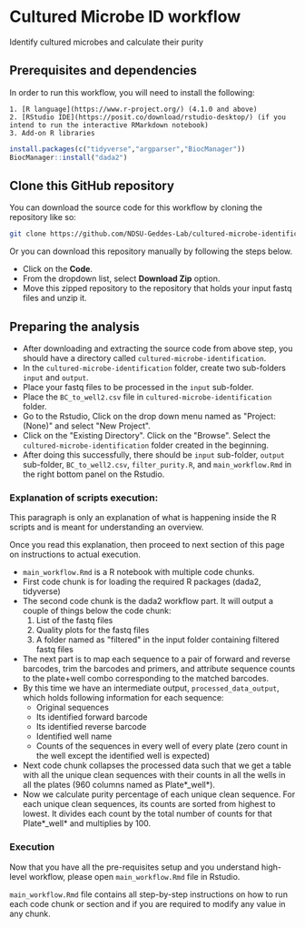 # Cultured Microbe ID workflow

Identify cultured microbes and calculate their purity

## Prerequisites and dependencies

In order to run this workflow, you will need to install the following:

	1. [R language](https://www.r-project.org/) (4.1.0 and above)
	2. [RStudio IDE](https://posit.co/download/rstudio-desktop/) (if you intend to run the interactive RMarkdown notebook)
	3. Add-on R libraries

```r
install.packages(c("tidyverse","argparser","BiocManager"))
BiocManager::install("dada2")
```

## Clone this GitHub repository

You can download the source code for this workflow by cloning the repository like so:

```bash
git clone https://github.com/NDSU-Geddes-Lab/cultured-microbe-identification.git
```

Or you can download this repository manually by following the steps below.

- Click on the **Code**.
- From the dropdown list, select **Download Zip** option.
- Move this zipped repository to the repository that holds your input fastq files and unzip it.

## Preparing the analysis

- After downloading and extracting the source code from above step, you should have a directory called `cultured-microbe-identification`.
- In the `cultured-microbe-identification` folder, create two sub-folders `input` and `output`.
- Place your fastq files to be processed in the `input` sub-folder.
- Place the `BC_to_well2.csv` file in `cultured-microbe-identification` folder.
- Go to the Rstudio, Click on the drop down menu named as "Project: (None)" and select "New Project".
- Click on the "Existing Directory". Click on the "Browse". Select the `cultured-microbe-identification` folder created in the beginning.
- After doing this successfully, there should be `input` sub-folder, `output` sub-folder, `BC_to_well2.csv`, `filter_purity.R`, and `main_workflow.Rmd` in the right bottom panel on the Rstudio.


### Explanation of scripts execution:

This paragraph is only an explanation of what is happening inside the R scripts and is meant for understanding an overview.

Once you read this explanation, then proceed to next section of this page on instructions to actual execution.

- `main_workflow.Rmd` is a R notebook with multiple code chunks.
- First code chunk is for loading the required R packages (dada2, tidyverse)
- The second code chunk is the dada2 workflow part. It will output a couple of things below the code chunk:
  1. List of the fastq files
  2. Quality plots for the fastq files
  3. A folder named as "filtered" in the input folder containing filtered fastq files
- The next part is to map each sequence to a pair of forward and reverse barcodes, trim the barcodes and primers, and attribute sequence counts to the plate+well combo corresponding to the matched barcodes.
- By this time we have an intermediate output, `processed_data_output`, which holds following 
information for each sequence:
  - Original sequences
  - Its identified forward barcode
  - Its identified reverse barcode
  - Identified well name
  - Counts of the sequences in every well of every plate (zero count in the well except the identified well is expected)
- Next code chunk collapses the processed data such that we get a table with all the unique clean sequences with their 
counts in all the wells in all the plates (960 columns named as Plate*_well*).
- Now we calculate purity percentage of each unique clean sequence. For each unique clean sequences, its counts are 
sorted from highest to lowest. It divides each count by the total number of counts for that Plate*_well* and multiplies 
by 100.
 

### Execution

Now that you have all the pre-requisites setup and you understand high-level workflow, please open `main_workflow.Rmd` file in Rstudio.

`main_workflow.Rmd` file contains all step-by-step instructions on how to run each code chunk or section and if you are required to modify any value in any chunk.
